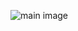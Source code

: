 ![main image](https://github.com/almendenhall/mendenhalldesign/blob/master/%20%208.5%20x%2011%20Page.png)
